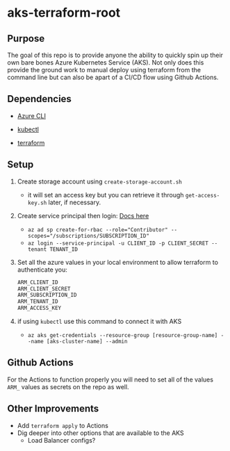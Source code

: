 # aks-terraform-root

## Purpose

The goal of this repo is to provide anyone the ability to quickly spin up their own bare bones Azure Kubernetes Service (AKS). Not only does this provide the ground work to manual deploy using terraform from the command line but can also be apart of a CI/CD flow using Github Actions.

## Dependencies

- [Azure CLI](https://docs.microsoft.com/en-us/cli/azure/install-azure-cli)

- [kubectl](https://kubernetes.io/docs/tasks/tools/)

- [terraform](https://learn.hashicorp.com/tutorials/terraform/install-cli)

## Setup

1. Create storage account using `create-storage-account.sh`
    - it will set an access key but you can retrieve it through `get-access-key.sh` later, if necessary.
2. Create service principal then login: [Docs here](https://registry.terraform.io/providers/hashicorp/azurerm/latest/docs/guides/service_principal_client_secret)
    - `az ad sp create-for-rbac --role="Contributor" --scopes="/subscriptions/SUBSCRIPTION_ID"`
    - `az login --service-principal -u CLIENT_ID -p CLIENT_SECRET --tenant TENANT_ID`
3. Set all the azure values in your local environment to allow terraform to authenticate you:

    ```bash
    ARM_CLIENT_ID
    ARM_CLIENT_SECRET
    ARM_SUBSCRIPTION_ID
    ARM_TENANT_ID
    ARM_ACCESS_KEY
    ```

4. if using `kubectl` use this command to connect it with AKS
    - `az aks get-credentials --resource-group [resource-group-name] --name [aks-cluster-name] --admin`

## Github Actions

For the Actions to function properly you will need to set all of the values `ARM_` values as secrets on the repo as well.

## Other Improvements

- Add `terraform apply` to Actions
- Dig deeper into other options that are available to the AKS
  - Load Balancer configs?
